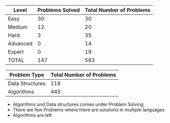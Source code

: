 |Level|Problems Solved|Total Number of Problems|
|-----|---------------|------------------------|
|Easy|30|30|
|Medium|12|20|
|Hard|3|35|
|Advanced|0|14|
|Expert|0|19|
|TOTAL|147|563|

|Problem Type|Total Number of Problems|
|------------|------------------------|
|Data Structures|118|
|Algorithms|445|

- Algorithms and Data structures comes under Problem Solving
- There are few Problems where there are solutions in multiple languages
- Algorithms are left
